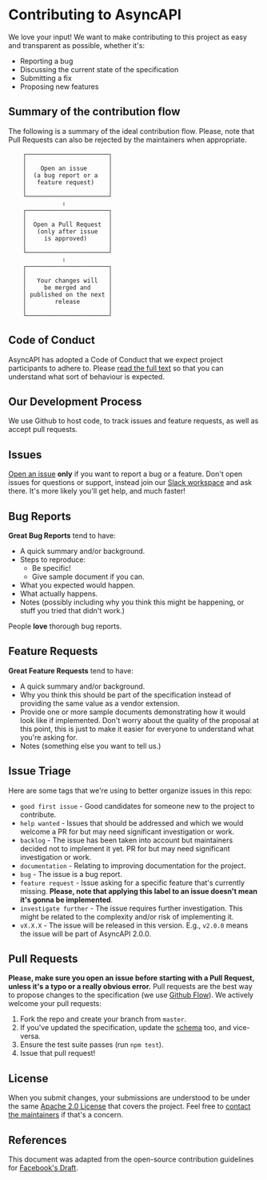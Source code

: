 # Contributing to AsyncAPI
We love your input! We want to make contributing to this project as easy and transparent as possible, whether it's:

- Reporting a bug
- Discussing the current state of the specification
- Submitting a fix
- Proposing new features

## Summary of the contribution flow

The following is a summary of the ideal contribution flow. Please, note that Pull Requests can also be rejected by the maintainers when appropriate.

```
    ┌───────────────────────┐
    │                       │
    │    Open an issue      │
    │  (a bug report or a   │
    │   feature request)    │
    │                       │
    └───────────────────────┘
               ⇩
    ┌───────────────────────┐
    │                       │
    │  Open a Pull Request  │
    │   (only after issue   │
    │     is approved)      │
    │                       │
    └───────────────────────┘
               ⇩
    ┌───────────────────────┐
    │                       │
    │   Your changes will   │
    │     be merged and     │
    │ published on the next │
    │        release        │
    │                       │
    └───────────────────────┘
```

## Code of Conduct
AsyncAPI has adopted a Code of Conduct that we expect project participants to adhere to. Please [read the full text](./CODE_OF_CONDUCT.md) so that you can understand what sort of behaviour is expected.

## Our Development Process
We use Github to host code, to track issues and feature requests, as well as accept pull requests.

## Issues
[Open an issue](https://github.com/asyncapi/asyncapi/issues/new) **only** if you want to report a bug or a feature. Don't open issues for questions or support, instead join our [Slack workspace](https://join.slack.com/t/asyncapi/shared_invite/enQtNDY3MzI0NjU5OTQyLWU4ZGU2MTg1MDIyZDFjMTI2YjkxYTdlMzc1NjgzYTAxZDM1YTg1NDhhMTE2NDliMjlhZjYxNzk0ZTE5ZGU1ZTg) and ask there. It's more likely you'll get help, and much faster!

## Bug Reports
**Great Bug Reports** tend to have:

- A quick summary and/or background.
- Steps to reproduce:
  - Be specific!
  - Give sample document if you can.
- What you expected would happen.
- What actually happens.
- Notes (possibly including why you think this might be happening, or stuff you tried that didn't work.)

People **love** thorough bug reports.

## Feature Requests
**Great Feature Requests** tend to have:

- A quick summary and/or background.
- Why you think this should be part of the specification instead of providing the same value as a vendor extension.
- Provide one or more sample documents demonstrating how it would look like if implemented. Don't worry about the quality of the proposal at this point, this is just to make it easier for everyone to understand what you're asking for.
- Notes (something else you want to tell us.)

## Issue Triage
Here are some tags that we're using to better organize issues in this repo:

* `good first issue` - Good candidates for someone new to the project to contribute.
* `help wanted` - Issues that should be addressed and which we would welcome a
PR for but may need significant investigation or work.
* `backlog` - The issue has been taken into account but maintainers decided not to implement it yet.
PR for but may need significant investigation or work.
* `documentation` - Relating to improving documentation for the project.
* `bug` - The issue is a bug report.
* `feature request` - Issue asking for a specific feature that's currently missing. **Please, note that applying this label to an issue doesn't mean it's gonna be implemented**.
* `investigate further` - The issue requires further investigation. This might be related to the complexity and/or risk of implementing it.
* `vX.X.X` - The issue will be released in this version. E.g., `v2.0.0` means the issue will be part of AsyncAPI 2.0.0.

## Pull Requests
**Please, make sure you open an issue before starting with a Pull Request, unless it's a typo or a really obvious error.** Pull requests are the best way to propose changes to the specification (we use [Github Flow](https://guides.github.com/introduction/flow/index.html)). We actively welcome your pull requests:

1. Fork the repo and create your branch from `master`.
2. If you've updated the specification, update the [schema](./schema/asyncapi.json) too, and vice-versa.
3. Ensure the test suite passes (run `npm test`).
4. Issue that pull request!

## License
When you submit changes, your submissions are understood to be under the same [Apache 2.0 License](https://github.com/asyncapi/asyncapi/blob/master/LICENSE) that covers the project. Feel free to [contact the maintainers](https://join.slack.com/t/asyncapi/shared_invite/enQtNDY3MzI0NjU5OTQyLWU4ZGU2MTg1MDIyZDFjMTI2YjkxYTdlMzc1NjgzYTAxZDM1YTg1NDhhMTE2NDliMjlhZjYxNzk0ZTE5ZGU1ZTg) if that's a concern.

## References
This document was adapted from the open-source contribution guidelines for [Facebook's Draft](https://github.com/facebook/draft-js/blob/master/CONTRIBUTING.md).